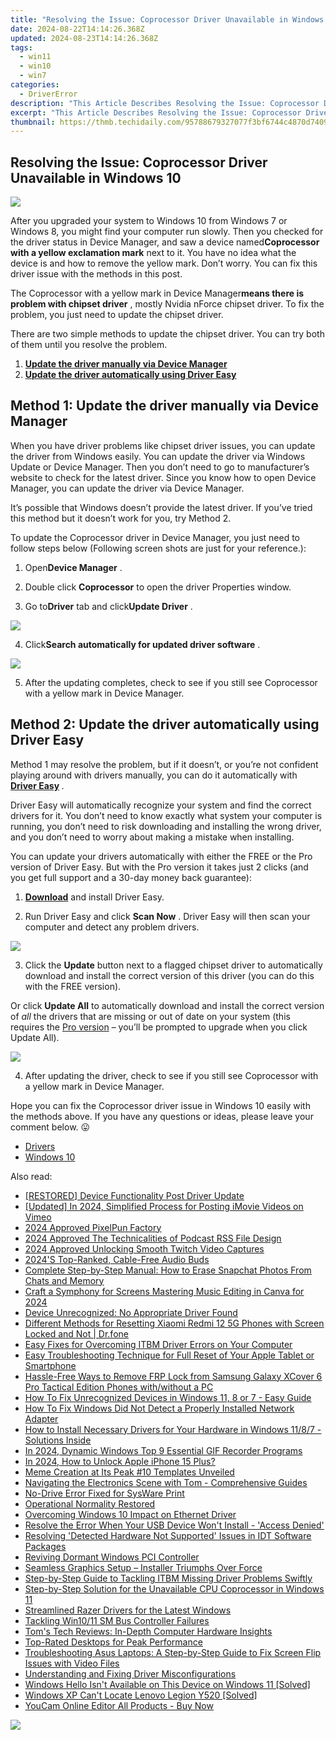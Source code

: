 ```yaml
---
title: "Resolving the Issue: Coprocessor Driver Unavailable in Windows 10"
date: 2024-08-22T14:14:26.368Z
updated: 2024-08-23T14:14:26.368Z
tags:
  - win11
  - win10
  - win7
categories:
  - DriverError
description: "This Article Describes Resolving the Issue: Coprocessor Driver Unavailable in Windows 10"
excerpt: "This Article Describes Resolving the Issue: Coprocessor Driver Unavailable in Windows 10"
thumbnail: https://thmb.techidaily.com/95788679327077f3bf6744c4870d74096e3663b00fb525d667e1a6c4f5883874.jpg
---
```


## Resolving the Issue: Coprocessor Driver Unavailable in Windows 10

![](https://images.drivereasy.com/wp-content/uploads/2018/02/img_5a72e511cadc0.jpg)

 After you upgraded your system to Windows 10 from Windows 7 or Windows 8, you might find your computer run slowly. Then you checked for the driver status in Device Manager, and saw a device named**Coprocessor** **with a yellow exclamation mark** next to it. You have no idea what the device is and how to remove the yellow mark. Don’t worry. You can fix this driver issue with the methods in this post.

 The Coprocessor with a yellow mark in Device Manager**means there is problem with chipset driver** , mostly Nvidia nForce chipset driver. To fix the problem, you just need to update the chipset driver.

 There are two simple methods to update the chipset driver. You can try both of them until you resolve the problem.

1. **[Update the driver manually via Device Manager](https://collovinc.sjv.io/jrkzwp)**
2. **[Update the driver automatically using Driver Easy](https://copa.sjv.io/6eoowq)**

## Method 1: Update the driver manually via Device Manager

 When you have driver problems like chipset driver issues, you can update the driver from Windows easily. You can update the driver via Windows Update or Device Manager. Then you don’t need to go to manufacturer’s website to check for the latest driver. Since you know how to open Device Manager, you can update the driver via Device Manager.

 It’s possible that Windows doesn’t provide the latest driver. If you’ve tried this method but it doesn’t work for you, try Method 2.

 To update the Coprocessor driver in Device Manager, you just need to follow steps below (Following screen shots are just for your reference.):

 1) Open**Device Manager** .

 2) Double click **Coprocessor** to open the driver Properties window.

 3) Go to**Driver** tab and click**Update Driver** .

![](https://images.drivereasy.com/wp-content/uploads/2018/02/img_5a72f1d5a6445.png)

 4) Click**Search automatically for updated driver software** .

![](https://images.drivereasy.com/wp-content/uploads/2018/02/img_5a72f1ac53a37.png)

 5) After the updating completes, check to see if you still see Coprocessor with a yellow mark in Device Manager.

## Method 2: Update the driver automatically using Driver Easy

 Method 1 may resolve the problem, but if it doesn’t, or you’re not confident playing around with drivers manually,  you can do it automatically with **[Driver Easy](https://tools.techidaily.com/drivereasy/download/) [](https://tools.techidaily.com/drivereasy/download/)**  .

 Driver Easy will automatically recognize your system and find the correct drivers for it. You don’t need to know exactly what system your computer is running, you don’t need to risk downloading and installing the wrong driver, and you don’t need to worry about making a mistake when installing.

 You can update your drivers automatically with either the FREE or the Pro version of Driver Easy. But with the Pro version it takes just 2 clicks (and you get full support and a 30-day money back guarantee):

 1) **[Download](https://tools.techidaily.com/drivereasy/download/)**  and install Driver Easy.

 2) Run Driver Easy and click **Scan Now** . Driver Easy will then scan your computer and detect any problem drivers.

![](https://images.drivereasy.com/wp-content/uploads/2018/02/img_5a72f29993c16.jpg)

 3) Click the **Update** button next to a flagged chipset driver to automatically download and install the correct version of this driver (you can do this with the FREE version).

 Or click **Update All**  to automatically download and install the correct version of _all_   the drivers that are missing or out of date on your system (this requires the [Pro version](https://tools.techidaily.com/drivereasy/download/) – you’ll be prompted to upgrade when you click Update All).

![](https://images.drivereasy.com/wp-content/uploads/2018/02/img_5a72f76c025fd.jpg)

 4) After updating the driver, check to see if you still see Coprocessor with a yellow mark in Device Manager.

  Hope you can fix the Coprocessor driver issue in Windows 10 easily with the methods above. If you have any questions or ideas, please leave your comment below. 😛

* [Drivers](https://tools.techidaily.com/drivereasy/download/)
* [Windows 10](https://tools.techidaily.com/drivereasy/download/)

<ins class="adsbygoogle"
     style="display:block"
     data-ad-format="autorelaxed"
     data-ad-client="ca-pub-7571918770474297"
     data-ad-slot="1223367746"></ins>



<ins class="adsbygoogle"
     style="display:block"
     data-ad-client="ca-pub-7571918770474297"
     data-ad-slot="8358498916"
     data-ad-format="auto"
     data-full-width-responsive="true"></ins>

<span class="atpl-alsoreadstyle">Also read:</span>
<div><ul>
<li><a href="https://driver-error.techidaily.com/restored-device-functionality-post-driver-update/"><u>[RESTORED] Device Functionality Post Driver Update</u></a></li>
<li><a href="https://vimeo-videos.techidaily.com/updated-in-2024-simplified-process-for-posting-imovie-videos-on-vimeo/"><u>[Updated] In 2024, Simplified Process for Posting iMovie Videos on Vimeo</u></a></li>
<li><a href="https://extra-guidance.techidaily.com/2024-approved-pixelpun-factory/"><u>2024 Approved  PixelPun Factory</u></a></li>
<li><a href="https://some-tips.techidaily.com/2024-approved-the-technicalities-of-podcast-rss-file-design/"><u>2024 Approved  The Technicalities of Podcast RSS File Design</u></a></li>
<li><a href="https://digital-screen-recording.techidaily.com/2024-approved-unlocking-smooth-twitch-video-captures/"><u>2024 Approved  Unlocking Smooth Twitch Video Captures</u></a></li>
<li><a href="https://driver-error.techidaily.com/2024s-top-ranked-cable-free-audio-buds/"><u>2024'S Top-Ranked, Cable-Free Audio Buds</u></a></li>
<li><a href="https://os-tips.techidaily.com/complete-step-by-step-manual-how-to-erase-snapchat-photos-from-chats-and-memory/"><u>Complete Step-by-Step Manual: How to Erase Snapchat Photos From Chats and Memory</u></a></li>
<li><a href="https://extra-lessons.techidaily.com/craft-a-symphony-for-screens-mastering-music-editing-in-canva-for-2024/"><u>Craft a Symphony for Screens  Mastering Music Editing in Canva for 2024</u></a></li>
<li><a href="https://driver-error.techidaily.com/device-unrecognized-no-appropriate-driver-found/"><u>Device Unrecognized: No Appropriate Driver Found</u></a></li>
<li><a href="https://techidaily.com/different-methods-for-resetting-xiaomi-redmi-12-5g-phones-with-screen-locked-and-not-drfone-by-drfone-reset-android-reset-android/"><u>Different Methods for Resetting Xiaomi Redmi 12 5G Phones with Screen Locked and Not | Dr.fone</u></a></li>
<li><a href="https://driver-error.techidaily.com/easy-fixes-for-overcoming-itbm-driver-errors-on-your-computer/"><u>Easy Fixes for Overcoming ITBM Driver Errors on Your Computer</u></a></li>
<li><a href="https://driver-error.techidaily.com/easy-troubleshooting-technique-for-full-reset-of-your-apple-tablet-or-smartphone/"><u>Easy Troubleshooting Technique for Full Reset of Your Apple Tablet or Smartphone</u></a></li>
<li><a href="https://android-frp.techidaily.com/hassle-free-ways-to-remove-frp-lock-from-samsung-galaxy-xcover-6-pro-tactical-edition-phones-withwithout-a-pc-by-drfone-android/"><u>Hassle-Free Ways to Remove FRP Lock from Samsung Galaxy XCover 6 Pro Tactical Edition Phones with/without a PC</u></a></li>
<li><a href="https://driver-error.techidaily.com/how-to-fix-unrecognized-devices-in-windows-11-8-or-7-easy-guide/"><u>How To Fix Unrecognized Devices in Windows 11, 8 or 7 - Easy Guide</u></a></li>
<li><a href="https://driver-error.techidaily.com/how-to-fix-windows-did-not-detect-a-properly-installed-network-adapter/"><u>How To Fix Windows Did Not Detect a Properly Installed Network Adapter</u></a></li>
<li><a href="https://driver-error.techidaily.com/how-to-install-necessary-drivers-for-your-hardware-in-windows-1187-solutions-inside/"><u>How to Install Necessary Drivers for Your Hardware in Windows 11/8/7 - Solutions Inside</u></a></li>
<li><a href="https://screen-activity-recording.techidaily.com/in-2024-dynamic-windows-top-9-essential-gif-recorder-programs/"><u>In 2024, Dynamic Windows  Top 9 Essential GIF Recorder Programs</u></a></li>
<li><a href="https://ios-unlock.techidaily.com/in-2024-how-to-unlock-apple-iphone-15-plus-by-drfone-ios/"><u>In 2024, How to Unlock Apple iPhone 15 Plus?</u></a></li>
<li><a href="https://extra-lessons.techidaily.com/meme-creation-at-its-peak-10-templates-unveiled/"><u>Meme Creation at Its Peak  #10 Templates Unveiled</u></a></li>
<li><a href="https://driver-error.techidaily.com/navigating-the-electronics-scene-with-tom-comprehensive-guides/"><u>Navigating the Electronics Scene with Tom - Comprehensive Guides</u></a></li>
<li><a href="https://driver-error.techidaily.com/no-drive-error-fixed-for-sysware-print/"><u>No-Drive Error Fixed for SysWare Print</u></a></li>
<li><a href="https://driver-error.techidaily.com/operational-normality-restored/"><u>Operational Normality Restored</u></a></li>
<li><a href="https://driver-error.techidaily.com/overcoming-windows-10-impact-on-ethernet-driver/"><u>Overcoming Windows 10 Impact on Ethernet Driver</u></a></li>
<li><a href="https://driver-error.techidaily.com/resolve-the-error-when-your-usb-device-wont-install-access-denied/"><u>Resolve the Error When Your USB Device Won't Install - 'Access Denied'</u></a></li>
<li><a href="https://driver-error.techidaily.com/resolving-detected-hardware-not-supported-issues-in-idt-software-packages/"><u>Resolving 'Detected Hardware Not Supported' Issues in IDT Software Packages</u></a></li>
<li><a href="https://driver-error.techidaily.com/reviving-dormant-windows-pci-controller/"><u>Reviving Dormant Windows PCI Controller</u></a></li>
<li><a href="https://driver-error.techidaily.com/seamless-graphics-setup-installer-triumphs-over-force/"><u>Seamless Graphics Setup – Installer Triumphs Over Force</u></a></li>
<li><a href="https://driver-error.techidaily.com/step-by-step-guide-to-tackling-itbm-missing-driver-problems-swiftly/"><u>Step-by-Step Guide to Tackling ITBM Missing Driver Problems Swiftly</u></a></li>
<li><a href="https://driver-error.techidaily.com/step-by-step-solution-for-the-unavailable-cpu-coprocessor-in-windows-11/"><u>Step-by-Step Solution for the Unavailable CPU Coprocessor in Windows 11</u></a></li>
<li><a href="https://driver-error.techidaily.com/streamlined-razer-drivers-for-the-latest-windows/"><u>Streamlined Razer Drivers for the Latest Windows</u></a></li>
<li><a href="https://driver-error.techidaily.com/tackling-win1011-sm-bus-controller-failures/"><u>Tackling Win10/11 SM Bus Controller Failures</u></a></li>
<li><a href="https://driver-error.techidaily.com/toms-tech-reviews-in-depth-computer-hardware-insights/"><u>Tom's Tech Reviews: In-Depth Computer Hardware Insights</u></a></li>
<li><a href="https://extra-tips.techidaily.com/top-rated-desktops-for-peak-performance/"><u>Top-Rated Desktops for Peak Performance</u></a></li>
<li><a href="https://driver-error.techidaily.com/troubleshooting-asus-laptops-a-step-by-step-guide-to-fix-screen-flip-issues-with-video-files/"><u>Troubleshooting Asus Laptops: A Step-by-Step Guide to Fix Screen Flip Issues with Video Files</u></a></li>
<li><a href="https://driver-error.techidaily.com/understanding-and-fixing-driver-misconfigurations/"><u>Understanding and Fixing Driver Misconfigurations</u></a></li>
<li><a href="https://driver-error.techidaily.com/windows-hello-isnt-available-on-this-device-on-windows-11-solved/"><u>Windows Hello Isn't Available on This Device on Windows 11 [Solved]</u></a></li>
<li><a href="https://driver-error.techidaily.com/windows-xp-cant-locate-lenovo-legion-y520-solved/"><u>Windows XP Can't Locate Lenovo Legion Y520 [Solved]</u></a></li>
<li><a href="https://tools.techidaily.com/youcam-online-editor/buy-now/"><u>YouCam Online Editor All Products - Buy Now</u></a></li>
</ul></div>

<!-- affiliate ads begin -->
<a href="https://secure.2checkout.com/order/checkout.php?PRODS=3851691&QTY=1&AFFILIATE=108875&CART=1"><img src="http://www.aiseesoft.com/avangate/30p/banner.jpg" border="0"></a>
<!-- affiliate ads end -->
